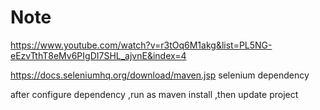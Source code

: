 # Note  

https://www.youtube.com/watch?v=r3tOq6M1akg&list=PL5NG-eEzvTthT8eMv6PIgDI7SHL_ajvnE&index=4  

https://docs.seleniumhq.org/download/maven.jsp    selenium dependency  

after configure dependency ,run as maven install ,then update project 